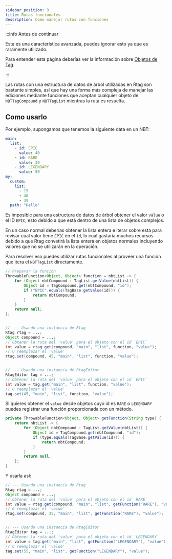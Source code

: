 ```yaml
---
sidebar_position: 3
title: Rutas funcionales
description: Como manejar rutas con funciones
---
```


:::info Antes de continuar

Esta es una característica avanzada, puedes ignorar esto ya que es raramente utilizado.

Para entender esta página deberías ver la información sobre [Objetos de Tag](/advanced/tags.md).

:::


Las rutas con una estructura de datos de árbol utilizadas en Rtag son bastante simples, así que hay una forma más compleja de manejar las ediciones mediante funciones que aceptan cualquier objeto de `NBTTagCompound` y `NBTTagList` mientras la ruta es resuelta.

## Como usarlo

Por ejemplo, supongamos que tenemos la siguiente data en un NBT:

```yaml
main:
  list:
  	- id: EPIC
  	  value: 40
  	- id: RARE
  	  value: 30
  	- id: LEGENDARY
  	  value: 50
my:
  custom:
  	list:
  	  - 15
  	  - 40
  	  - 39
  path: "Hello"
```

Es imposible para una estructura de datos de árbol obtener el valor `value` o el ID `EPIC`, esto debido a que está dentro de una lista de objetos complejos.

En un caso normal deberías obtener la lista entera e iterar sobre esta para revisar cual valor tiene `EPIC` en el `id`, lo cual gastaría muchos recursos debido a que Rtag convetirá la lista entera en objetos normales incluyendo valores que no se utilizarán en la operación.

Para resolver eso puedes utilizar rutas funcionales al proveer una función que itera el `NBTTagList` directamente.

```java
// Preparar la función
ThrowableFunction<Object, Object> function = nbtList -> {
	for (Object nbtCompound : TagList.getValue(nbtList)) {
		Object id = TagCompound.get(nbtCompound, "id");
		if ("EPIC".equals(TagBase.getValue(id))) {
			return nbtCompound;
		}
	}
	return null;
};


// --- Usando una instancia de Rtag
Rtag rtag = ...;
Object compound = ...;
// Obtener la ruta del 'value' para el objeto con el id `EPIC`
int value = rtag.get(compound, "main", "list", function, "value");
// O reemplazar el 'value'
rtag.set(compound, 45, "main", "list", function, "value");


// --- Usando una instancia de RtagEditor
RtagEditor tag = ...;
// Obtener la ruta del 'value' para el objeto con el id `EPIC`
int value = tag.get("main", "list", function, "value");
// O reemplazar el 'value'
tag.set(45, "main", "list", function, "value");
```

Si quieres obtener el `value` desde objetos cuyo id es `RARE` o `LEGENDARY` puedes registrar una función proporcionada con un método.

```java
private ThrowableFunction<Object, Object> getFunction(String type) {
	return nbtList -> {
		for (Object nbtCompound : TagList.getValue(nbtList)) {
			Object id = TagCompound.get(nbtCompound, "id");
			if (type.equals(TagBase.getValue(id))) {
				return nbtCompound;
			}
		}
		return null;
	};
}
```

Y usarla así:

```java
// --- Usando una instancia de Rtag
Rtag rtag = ...;
Object compound = ...;
// Obtener la ruta del 'value' para el objeto con el id `RARE`
int value = rtag.get(compound, "main", "list", getFunction("RARE"), "value");
// O reemplazar el 'value'
rtag.set(compound, 35, "main", "list", getFunction("RARE"), "value");


// --- Usando una instancia de RtagEditor
RtagEditor tag = ...;
// Obtener la ruta del 'value' para el objeto con el id `LEGENDARY`
int value = tag.get("main", "list", getFunction("LEGENDARY"), "value");
// O reemplazar el 'value'
tag.set(55, "main", "list", getFunction("LEGENDARY"), "value");
```